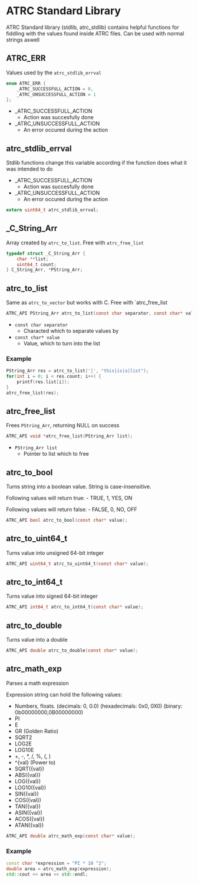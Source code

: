 # ATRC Standard Library

ATRC Standard library (stdlib, atrc_stdlib) contains helpful functions 
for fiddling with the values found inside ATRC files. Can be used with normal strings aswell

## ATRC_ERR

Values used by the `atrc_stdlib_errval`

```c
enum ATRC_ERR {
	_ATRC_SUCCESSFULL_ACTION = 0,
	_ATRC_UNSUCCESSFULL_ACTION = 1
};
```

- _ATRC_SUCCESSFULL_ACTION 
    - Action was succesfully done
- _ATRC_UNSUCCESSFULL_ACTION
    - An error occured during the action

## atrc_stdlib_errval

Stdlib functions change this variable according if the function does what it was intended to do

- _ATRC_SUCCESSFULL_ACTION 
    - Action was succesfully done
- _ATRC_UNSUCCESSFULL_ACTION
    - An error occured during the action

```c
extern uint64_t atrc_stdlib_errval;
```

## _C_String_Arr

Array created by `atrc_to_list`. Free with `atrc_free_list`

```c
typedef struct _C_String_Arr {
    char **list;
    uint64_t count;
} C_String_Arr, *PString_Arr;
```

## atrc_to_list

Same as `atrc_to_vector` but works with C. 
Free with `atrc_free_list

```c
ATRC_API PString_Arr atrc_to_list(const char separator, const char* value);
```

- `const char separator`
    - Characted which to separate values by
- `const char* value`
    - Value, which to turn into the list

### Example
```c
PString_Arr res = atrc_to_list('|', "this|is|a|list");
for(int i = 0; i < res.count; i++) {
    printf(res.list[i]);
}
atrc_free_list(res);
```

## atrc_free_list

Frees `PString_Arr`, returning NULL on success

```c
ATRC_API void *atrc_free_list(PString_Arr list);
```

- `PString_Arr list`
    - Pointer to list which to free

## atrc_to_bool

Turns string into a boolean value. 
String is case-insensitive.

Following values will return true:
    - TRUE, 1, YES, ON

Following values will return false:
    - FALSE, 0, NO, OFF

```c
ATRC_API bool atrc_to_bool(const char* value);
```

## atrc_to_uint64_t

Turns value into unsigned 64-bit integer

```c
ATRC_API uint64_t atrc_to_uint64_t(const char* value);
```

## atrc_to_int64_t

Turns value into signed 64-bit integer

```c
ATRC_API int64_t atrc_to_int64_t(const char* value);
```

## atrc_to_double

Turns value into a double

```c
ATRC_API double atrc_to_double(const char* value);
```

## atrc_math_exp

Parses a math expression

Expression string can hold the following values:
 - Numbers, floats. (decimals: 0, 0.0) (hexadecimals: 0x0, 0X0) (binary: 0b00000000,0B00000000)
 - PI
 - E
 - GR (Golden Ratio)
 - SQRT2
 - LOG2E
 - LOG10E
 - +, -, *, /, %, (, )
 - ^{val} (Power to)
 - SQRT({val})
 - ABS({val})
 - LOG({val})
 - LOG10({val})
 - SIN({val})
 - COS({val})
 - TAN({val})
 - ASIN({val})
 - ACOS({val})
 - ATAN({val})

```c
ATRC_API double atrc_math_exp(const char* value);
```

### Example

```cpp
const char *expression = "PI * 10 ^2";
double area = atrc_math_exp(expression);
std::cout << area << std::endl;
```
